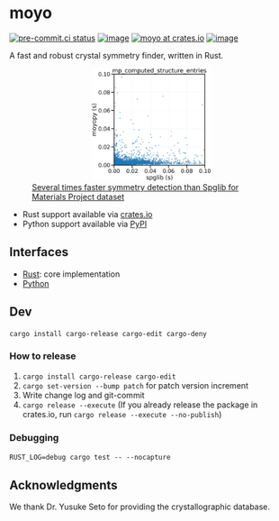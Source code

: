 # moyo

[![pre-commit.ci status](https://results.pre-commit.ci/badge/github/spglib/moyo/main.svg)](https://results.pre-commit.ci/latest/github/spglib/moyo/main)
[![image](https://img.shields.io/pypi/l/moyopy.svg)](https://pypi.python.org/pypi/moyopy)
[![moyo at crates.io](https://img.shields.io/crates/v/moyo.svg)](https://img.shields.io/crates/v/moyo)
[![image](https://img.shields.io/pypi/v/moyopy.svg)](https://pypi.python.org/pypi/moyopy)

A fast and robust crystal symmetry finder, written in Rust.

<figure>
    <div style="text-align: center">
        <img src="bench/mp/mp.png" width=50%>
    </div>
    <figcaption><a href="bench/mp/analysis.ipynb">Several times faster symmetry detection than Spglib for Materials Project dataset</a></figcaption>
</figure>

- Rust support available via [crates.io](https://crates.io/crates/moyo)
- Python support available via [PyPI](https://pypi.org/project/moyopy/)

## Interfaces

- [Rust](moyo/README.md): core implementation
- [Python](moyopy/README.md)

## Dev

```shell
cargo install cargo-release cargo-edit cargo-deny
```

### How to release

1. `cargo install cargo-release cargo-edit`
1. `cargo set-version --bump patch` for patch version increment
1. Write change log and git-commit
1. `cargo release --execute` (If you already release the package in crates.io, run `cargo release --execute --no-publish`)

### Debugging

```shell
RUST_LOG=debug cargo test -- --nocapture
```

## Acknowledgments

We thank Dr. Yusuke Seto for providing the crystallographic database.
